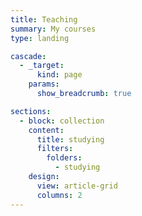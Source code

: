 ```yaml
---
title: Teaching
summary: My courses
type: landing

cascade:
  - _target:
      kind: page
    params:
      show_breadcrumb: true

sections:
  - block: collection
    content:
      title: studying
      filters:
        folders:
          - studying
    design:
      view: article-grid
      columns: 2
---
```


